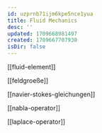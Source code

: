 ```yaml
---
id: uzprnb71ijm6kpe5nce1yua
title: Fluid Mechanics
desc: ''
updated: 1709668981497
created: 1709667707930
isDir: false
---
```

[[fluid-element]]

[[feldgroeße]]

[[navier-stokes-gleichungen]]

[[nabla-operator]]

[[laplace-operator]]
